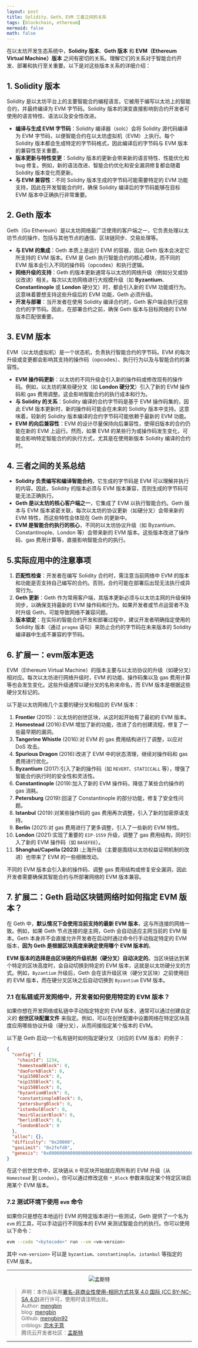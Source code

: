 ```yaml
---
layout: post
title: Solidity、Geth、EVM 三者之间的关系
tags: [blockchain, ethereum]
mermaid: false
math: false
---  
```


在以太坊开发生态系统中，**Solidity 版本**、**Geth 版本** 和 **EVM（Ethereum Virtual Machine）版本** 之间有密切的关系。理解它们的关系对于智能合约开发、部署和执行至关重要。以下是对这些版本关系的详细介绍：

## 1. Solidity 版本

Solidity 是以太坊平台上的主要智能合约编程语言。它被用于编写以太坊上的智能合约，并最终编译为 EVM 字节码。Solidity 版本的演变直接影响到合约开发者可使用的语言特性、语法以及安全性改进。

- **编译与生成 EVM 字节码**：Solidity 编译器（solc）会将 Solidity 源代码编译为 EVM 字节码，以便智能合约在以太坊虚拟机（EVM）上执行。每个 Solidity 版本都会生成特定的字节码格式，因此编译后的字节码与 EVM 版本的兼容性至关重要。
- **版本更新与特性变更**：Solidity 版本的更新会带来新的语言特性、性能优化和 bug 修复。例如，新的语法改进、智能合约优化和安全漏洞修复都会随着 Solidity 版本变化而更新。
- **与 EVM 兼容性**：不同 Solidity 版本生成的字节码可能需要特定的 EVM 功能支持，因此在开发智能合约时，确保 Solidity 编译后的字节码能够在目标 EVM 版本中正确执行非常重要。

## 2. Geth 版本

Geth（Go Ethereum）是以太坊网络最广泛使用的客户端之一，它负责处理以太坊节点的操作，包括与其他节点的通信、区块链同步、交易处理等。

- **与 EVM 的集成**：Geth 本质上是运行 EVM 的容器，因此 Geth 版本会决定它所支持的 EVM 版本。EVM 是 Geth 执行智能合约的核心模块，而不同的 EVM 版本会引入不同的操作码（opcodes）和执行逻辑。
- **网络升级的支持**：Geth 的版本更新通常与以太坊的网络升级（例如分叉或协议改进）相关。每次以太坊网络进行大规模升级（如 **Byzantium**、**Constantinople** 或 **London** 硬分叉）时，都会引入新的 EVM 功能或行为。这意味着要想支持这些升级后的 EVM 功能，Geth 必须升级。
- **开发与部署**：当开发者在使用 Solidity 编译合约时，Geth 客户端会执行这些合约的字节码。因此，在部署合约之前，确保 Geth 版本与目标网络的 EVM 版本匹配很重要。

## 3. EVM 版本

EVM（以太坊虚拟机）是一个状态机，负责执行智能合约的字节码。EVM 的每次升级或变更都会影响其支持的操作码（opcodes）、执行行为以及与智能合约的兼容性。

- **EVM 操作码更新**：以太坊的不同升级会引入新的操作码或修改现有的操作码。例如，以太坊的某些硬分叉（如 **London 硬分叉**）引入了新的 EVM 操作码和 gas 费用调整。这会影响智能合约的执行成本和行为。
- **与 Solidity 的关系**：Solidity 编译的合约字节码是基于 EVM 操作码集的，因此 EVM 版本更新时，新的操作码可能会在未来的 Solidity 版本中支持。这意味着，较新的 Solidity 版本编译的合约字节码可能依赖于最新的 EVM 功能。
- **EVM 的向后兼容性**：EVM 的设计尽量保持向后兼容性，使得旧版本的合约仍能在新的 EVM 上运行。然而，如果 EVM 的某些行为或操作码发生变化，可能会影响特定智能合约的执行方式，尤其是在使用新版本 Solidity 编译的合约时。

## 4. 三者之间的关系总结

- **Solidity 负责编写和编译智能合约**，它生成的字节码是 EVM 可以理解并执行的内容。因此，Solidity 的版本必须与 EVM 版本兼容，否则生成的字节码可能无法正确执行。
- **Geth 是以太坊的核心客户端之一**，它集成了 EVM 以执行智能合约。Geth 版本与 EVM 版本紧密关联，每次以太坊的协议更新（如硬分叉）会带来新的 EVM 特性，而这些特性会体现在 Geth 的更新中。
- **EVM 是智能合约执行的核心**，不同的以太坊协议升级（如 Byzantium、Constantinople、London 等）会带来新的 EVM 版本。这些版本改进了操作码、gas 费用计算等，直接影响智能合约的执行。

## 5.实际应用中的注意事项

1. **匹配性检查**：开发者在编写 Solidity 合约时，需注意当前网络中 EVM 的版本和功能是否支持自己编写的合约。否则，合约可能在部署后出现无法执行或异常行为。
2. **Geth 更新**：Geth 作为常用客户端，其版本更新必须与以太坊主网的升级保持同步，以确保支持最新的 EVM 操作码和行为。如果开发者或节点运营者不及时升级 Geth，可能导致网络不兼容问题。
3. **版本锁定**：在实际的智能合约开发和部署过程中，建议开发者明确指定使用的 Solidity 版本（通过 `pragma` 语句）来防止合约的字节码在未来版本的 Solidity 编译器中生成不兼容的字节码。

## 6. 扩展一：evm版本更迭

EVM（Ethereum Virtual Machine）的版本主要与以太坊协议的升级（如硬分叉）相对应。每次以太坊进行网络升级时，EVM 的功能、操作码集以及 gas 费用计算等也会发生变化。这些升级通常以硬分叉的名称来命名，而 EVM 版本是根据这些硬分叉标记的。

以下是以太坊网络几个主要的硬分叉和相应的 EVM 版本：

1. **Frontier** (2015)：以太坊的创世区块，从这时起开始有了最初的 EVM 版本。
2. **Homestead** (2016):EVM 增加了新的功能，改进了合约创建流程，修复了一些最早期的漏洞。
3. **Tangerine Whistle** (2016):对 EVM 的 gas 费用结构进行了调整，以应对 DoS 攻击。
4. **Spurious Dragon** (2016):改进了 EVM 中的状态清理，继续对操作码和 gas 费用进行优化。
5. **Byzantium** (2017):引入了新的操作码（如 `REVERT`、`STATICCALL` 等），增强了智能合约执行时的安全性和灵活性。
6. **Constantinople** (2019):加入了新的 EVM 操作码，降低了某些合约操作的 gas 消耗。
7. **Petersburg** (2019):回滚了 Constantinople 的部分功能，修复了安全性问题。
8. **Istanbul** (2019):对某些操作码的 gas 费用再次调整，引入了新的加密原语支持。
9. **Berlin** (2021):对 gas 费用进行了更多调整，引入了一些新的 EVM 特性。
10. **London** (2021):实现了重要的 `EIP-1559` 升级，调整了 gas 费用结构，同时引入了新的 EVM 操作码（如 `BASEFEE`）。
11. **Shanghai/Capella (2023)**  :上海升级（主要是围绕以太坊权益证明机制的改进）也带来了 EVM 的一些细微改动。

不同的 EVM 版本会引入新的操作码、调整 gas 费用结构或修复安全漏洞，因此开发者需要确保其智能合约与所部署网络的 EVM 版本兼容。

## 7. 扩展二：Geth 启动区块链网络时如何指定 EVM 版本？

在 Geth 中，**默认情况下会使用当前支持的最新 EVM 版本**，这与所连接的网络一致。例如，如果 Geth 节点连接的是主网，Geth 会自动适应主网当前的 EVM 版本。Geth 本身并不会直接允许开发者在启动时通过命令行手动指定特定的 EVM 版本，**因为 Geth 是根据区块高度来确定使用哪个 EVM 版本的**。

**EVM 版本的选择是由区块链的升级机制（硬分叉）自动决定的**。当区块链达到某个特定的区块高度时，会自动切换到特定的 EVM 版本，这就是以太坊硬分叉的方式。例如，`Byzantium` 升级后，Geth 会在该升级区块（硬分叉区块）之前使用旧的 EVM 版本，而在硬分叉区块之后自动切换到 `Byzantium` EVM 版本。

### 7.1 在私链或开发网络中，开发者如何使用特定的 EVM 版本？

如果你想在开发网络或私链中手动指定特定的 EVM 版本，通常可以通过创建自定义的 **创世区块配置文件** 来指定。例如，可以在创世配置中设置网络在特定区块高度应用哪些协议升级（硬分叉），从而间接指定某个版本的 EVM。

以下是 Geth 启动一个私有链时如何指定硬分叉（对应的 EVM 版本）的例子：

```json
{
  "config": {
    "chainId": 1234,
    "homesteadBlock": 0,
    "daoForkBlock": 0,
    "eip150Block": 0,
    "eip155Block": 0,
    "eip158Block": 0,
    "byzantiumBlock": 0,
    "constantinopleBlock": 0,
    "petersburgBlock": 0,
    "istanbulBlock": 0,
    "muirGlacierBlock": 0,
    "berlinBlock": 0,
    "londonBlock": 0
  },
  "alloc": {},
  "difficulty": "0x20000",
  "gasLimit": "0x2fefd8",
  "genesis": "0x0000000000000000000000000000000000000000000000000000000000000000"
}
```

在这个创世文件中，区块链从 `0` 号区块开始就应用所有的 EVM 升级（从 `Homestead` 到 `London`）。你可以通过修改这些 `*_Block` 参数来指定某个特定区块启用某个 EVM 版本。

### 7.2 测试环境下使用 `evm` 命令

如果你只是想在本地运行 EVM 的特定版本进行一些测试，Geth 提供了一个名为 `evm` 的工具，可以手动运行不同版本的 EVM 来测试智能合约的执行。你可以使用以下命令：

```bash
evm --code "<bytecode>" run --vm <vm-version>
```

其中 `<vm-version>` 可以是 `byzantium`、`constantinople`、`istanbul` 等指定的 EVM 版本。

---

<div align="center">
  <img src="../img/qrcode_wechat.jpg" alt="孟斯特">
</div>

> 声明：本作品采用[署名-非商业性使用-相同方式共享 4.0 国际 (CC BY-NC-SA 4.0)](https://creativecommons.org/licenses/by-nc-sa/4.0/deed.zh)进行许可，使用时请注明出处。  
> Author: [mengbin](mengbin1992@outlook.com)  
> blog: [mengbin](https://mengbin.top)  
> Github: [mengbin92](https://mengbin92.github.io/)  
> cnblogs: [恋水无意](https://www.cnblogs.com/lianshuiwuyi/)  
> 腾讯云开发者社区：[孟斯特](https://cloud.tencent.com/developer/user/6649301)  
---